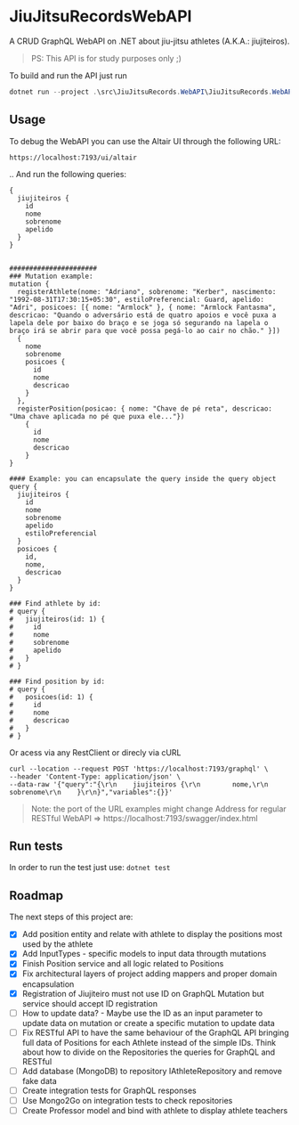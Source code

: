 # JiuJitsuRecordsWebAPI
A CRUD GraphQL WebAPI on .NET about jiu-jitsu athletes (A.K.A.: jiujiteiros).
> PS: This API is for study purposes only ;)

To build and run the API just run
```powershell
dotnet run --project .\src\JiuJitsuRecords.WebAPI\JiuJitsuRecords.WebAPI.csproj
```

## Usage

To debug the WebAPI you can use the Altair UI through the following URL:
```
https://localhost:7193/ui/altair
```
.. And run the following queries:
```
{
  jiujiteiros {
    id
    nome
    sobrenome
    apelido
  }
}


######################
### Mutation example:
mutation {
  registerAthlete(nome: "Adriano", sobrenome: "Kerber", nascimento: "1992-08-31T17:30:15+05:30", estiloPreferencial: Guard, apelido: "Adri", posicoes: [{ nome: "Armlock" }, { nome: "Armlock Fantasma", descricao: "Quando o adversário está de quatro apoios e você puxa a lapela dele por baixo do braço e se joga só segurando na lapela o braço irá se abrir para que você possa pegá-lo ao cair no chão." }])
  {
    nome
    sobrenome
    posicoes {
      id
      nome
      descricao
    }
  },
  registerPosition(posicao: { nome: "Chave de pé reta", descricao: "Uma chave aplicada no pé que puxa ele..."})
    {
      id
      nome
      descricao
    }
}

#### Example: you can encapsulate the query inside the query object
query {
  jiujiteiros {
    id
    nome
    sobrenome
    apelido
    estiloPreferencial
  }
  posicoes {
    id,
    nome,
    descricao
  }
}

### Find athlete by id:
# query {
#   jiujiteiros(id: 1) {
#     id
#     nome
#     sobrenome
#     apelido
#   }
# }

### Find position by id:
# query {
#   posicoes(id: 1) {
#     id
#     nome
#     descricao
#   }
# }
```

Or acess via any RestClient or direcly via cURL
```cURL
curl --location --request POST 'https://localhost:7193/graphql' \
--header 'Content-Type: application/json' \
--data-raw '{"query":"{\r\n    jiujiteiros {\r\n        nome,\r\n        sobrenome\r\n    }\r\n}","variables":{}}'
```

> Note: the port of the URL examples might change
> Address for regular RESTful WebAPI => https://localhost:7193/swagger/index.html

## Run tests
In order to run the test just use: `dotnet test`

## Roadmap
The next steps of this project are:

- [X] Add position entity and relate with athlete to display the positions most used by the athlete
- [X] Add InputTypes - specific models to input data througth mutations
- [X] Finish Position service and all logic related to Positions
- [X] Fix architectural layers of project adding mappers and proper domain encapsulation
- [X] Registration of Jiujiteiro must not use ID on GraphQL Mutation but service should accept ID registration
- [ ] How to update data? - Maybe use the ID as an input parameter to update data on mutation or create a specific mutation to update data
- [ ] Fix RESTful API to have the same behaviour of the GraphQL API bringing full data of Positions for each Athlete instead of the simple IDs. Think about how to divide on the Repositories the queries for GraphQL and RESTful
- [ ] Add database (MongoDB) to repository IAthleteRepository and remove fake data
- [ ] Create integration tests for GraphQL responses
- [ ] Use Mongo2Go on integration tests to check repositories
- [ ] Create Professor model and bind with athlete to display athlete teachers